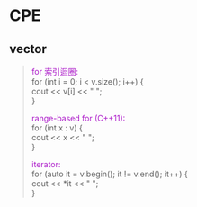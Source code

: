 # CPE

## vector
>
><font color="#AC19C9">for 索引迴圈:</font>  
> for (int i = 0; i < v.size(); i++) {  
> cout << v[i] << " ";  
> }
>
><font color="#AC19C9">range-based for (C++11):</font>  
> for (int x : v) {  
> cout << x << " ";  
> }
>
><font color="#AC19C9">iterator:</font>  
> for (auto it = v.begin(); it != v.end(); it++) {  
> cout << *it << " ";  
> }

